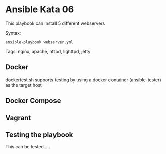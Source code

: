 # Ansible Kata 06

This playbook can install 5 different webservers

Syntax:

```
ansible-playbook webserver.yml
```

Tags: nginx, apache, httpd, lighttpd, jetty

## Docker

dockertest.sh supports testing by using a docker container (ansible-tester) as the target host

## Docker Compose

## Vagrant

## Testing the playbook

This can be tested.....
